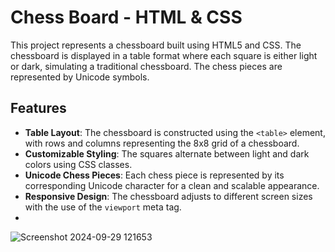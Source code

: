 

# Chess Board - HTML & CSS

This project represents a chessboard built using HTML5 and CSS. The chessboard is displayed in a table format where each square is either light or dark, simulating a traditional chessboard. The chess pieces are represented by Unicode symbols.

## Features

- **Table Layout**: The chessboard is constructed using the `<table>` element, with rows and columns representing the 8x8 grid of a chessboard.
- **Customizable Styling**: The squares alternate between light and dark colors using CSS classes.
- **Unicode Chess Pieces**: Each chess piece is represented by its corresponding Unicode character for a clean and scalable appearance.
- **Responsive Design**: The chessboard adjusts to different screen sizes with the use of the `viewport` meta tag.
- 
![Screenshot 2024-09-29 121653](https://github.com/user-attachments/assets/a923f1e8-5512-4b5d-aa90-18eff33ea3f9)

